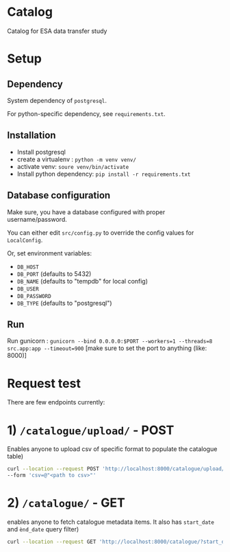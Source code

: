 # Catalog
Catalog for ESA data transfer study


# Setup

## Dependency

System dependency of `postgresql`.

For python-specific dependency, see `requirements.txt`.

## Installation

- Install postgresql
- create a virtualenv : `python -m venv venv/`
- activate venv: `soure venv/bin/activate`
- Install python dependency: `pip install -r requirements.txt`

## Database configuration

Make sure, you have a database configured with proper username/password.

You can either edit `src/config.py` to override the config values for `LocalConfig`.

Or, set environment variables:
- `DB_HOST`
- `DB_PORT` (defaults to 5432)
- `DB_NAME` (defaults to "tempdb" for local config)
- `DB_USER`
- `DB_PASSWORD`
- `DB_TYPE` (defaults to "postgresql")

## Run

Run gunicorn : `gunicorn --bind 0.0.0.0:$PORT --workers=1 --threads=8 src.app:app --timeout=900`
[make sure to set the port to anything (like: 8000)]

# Request test

There are few endpoints currently:

# 1) `/catalogue/upload/` - POST

Enables anyone to upload csv of specific format to populate the catalogue table)

```bash
curl --location --request POST 'http://localhost:8000/catalogue/upload/' \
--form 'csv=@"<path to csv>"'
```

# 2) `/catalogue/` - GET

enables anyone to fetch catalogue metadata items. It also has `start_date` and `ènd_date` query filter)


```bash
curl --location --request GET 'http://localhost:8000/catalogue/?start_date=2021-11-01&end_date=2021-12-12'
```
